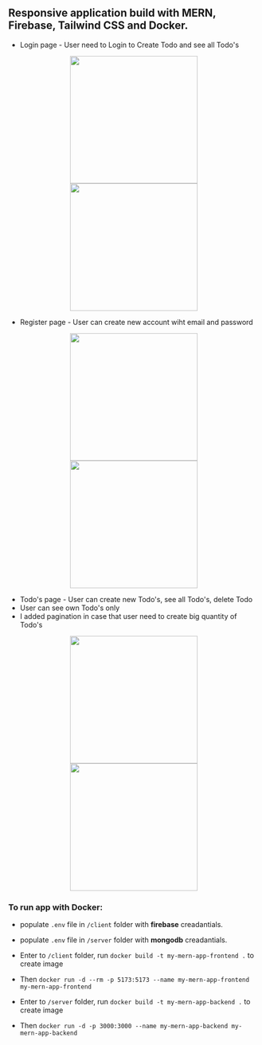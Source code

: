 ## Responsive application build with MERN, Firebase, Tailwind CSS and Docker.

- Login page - User need to Login to Create Todo and see all Todo's
<p align="center">
<img src="./docs/Login.png" width="256"/>
<img src="./docs/Login-Dark.png" width="256"/>
</p>

- Register page - User can create new account wiht email and password
<p align="center">
<img src="./docs/Register.png" width="256" />
<img src="./docs/TodoApp-RegisterDark.png" width="256" />
</p>

- Todo's page - User can create new Todo's, see all Todo's, delete Todo
- User can see own Todo's only
- I added pagination in case that user need to create big quantity of Todo's
<p align="center">
<img src="./docs/TODOAPP-ListOfTodo.png" width="256" />
<img src="./docs/Todos-Dark.png" width="256" />
</p>

### To run app with Docker:

- populate `.env` file in `/client` folder with **firebase** creadantials.
- populate `.env` file in `/server` folder with **mongodb** creadantials.

- Enter to `/client` folder, run `docker build -t my-mern-app-frontend .` to create image
- Then `docker run -d --rm -p 5173:5173 --name my-mern-app-frontend my-mern-app-frontend`

- Enter to `/server` folder, run `docker build -t my-mern-app-backend .` to create image
- Then `docker run -d -p 3000:3000 --name my-mern-app-backend my-mern-app-backend`
